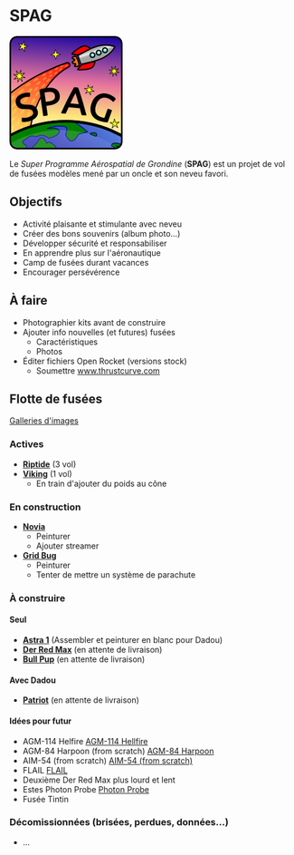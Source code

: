 # SPAG

![Super logo du SPAG!](https://raw.githubusercontent.com/enormandeau/SPAG/master/logo/logo_spag_v03_small.png)

Le *Super Programme Aérospatial de Grondine* (**SPAG**) est un projet de vol
de fusées modèles mené par un oncle et son neveu favori.

## Objectifs

- Activité plaisante et stimulante avec neveu
- Créer des bons souvenirs (album photo...)
- Développer sécurité et responsabiliser
- En apprendre plus sur l'aéronautique
- Camp de fusées durant vacances
- Encourager persévérence

## À faire

- Photographier kits avant de construire
- Ajouter info nouvelles (et futures) fusées
  - Caractéristiques
  - Photos
- Éditer fichiers Open Rocket (versions stock)
  - Soumettre www.thrustcurve.com

## Flotte de fusées

[Galleries d'images](http://www.rocketryforum.com/album.php?u=17046)

### Actives

- [**Riptide**](fusees/fiches/riptide.md) (3 vol)
- [**Viking**](fusees/fiches/viking.md) (1 vol)
  - En train d'ajouter du poids au cône

### En construction

- [**Novia**](fusees/fiches/novia.md)
  - Peinturer
  - Ajouter streamer
- [**Grid Bug**](fusees/fiches/grid_bug.md)
  - Peinturer
  - Tenter de mettre un système de parachute

### À construire

#### Seul

- [**Astra 1**](fusees/fiches/astra_1.md) (Assembler et peinturer en blanc pour Dadou)
- [**Der Red Max**](fusees/fiches/der_red_max.md) (en attente de livraison)
- [**Bull Pup**](fusees/fiches/bull_pup.md) (en attente de livraison)

#### Avec Dadou

- [**Patriot**](fusees/fiches/patriot.md) (en attente de livraison)

#### Idées pour futur

  - AGM-114 Helfire [AGM-114 Hellfire](http://www.the-launch-pad.com/#!hellfire/c14ur)
  - AGM-84 Harpoon (from scratch) [AGM-84 Harpoon](http://www.allrocketengines.ca/Rockets/Harpoon-AGM)
  - AIM-54 (from scratch) [AIM-54 (from scratch)](http://www.the-launch-pad.com/#!blank/c7bg)
  - FLAIL [FLAIL](http://www.the-launch-pad.com/#!blank/c1j13)
  - Deuxième Der Red Max plus lourd et lent
  - Estes Photon Probe [Photon Probe](http://www.allrocketengines.ca/Rockets/Photon-Probe)
  - Fusée Tintin

### Décomissionnées (brisées, perdues, données...)

- ...

